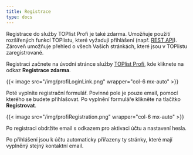 ```yaml
---
title: Registrace
type: docs
---
```

Registrace do služby TOPlist Profi je také zdarma. Umožňuje použití rozšířených funkcí TOPlistu, které vyžadují přihlášení (např. [REST API](../../dokumentace/rest-api/)).
Zároveň umožňuje přehled o všech Vašich stránkách, které jsou v TOPlistu zaregistrované.

Registraci začnete na úvodní stránce služby [TOPlist Profi](https://profi.toplist.cz/), kde kliknete na odkaz **Registrace zdarma**.

{{< image src="/img/profiLoginLink.png" wrapper="col-6 mx-auto" >}}

Poté vyplníte registrační formulář. Povinné pole je pouze email, pomocí kterého se budete přihlašovat. Po vyplnění formuláře klikněte na tlačítko **Registrovat**.

{{< image src="/img/profiRegistration.png" wrapper="col-6 mx-auto" >}}

Po registraci obdržíte email s odkazem pro aktivaci účtu a nastavení hesla.

Po přihlášení jsou k účtu automaticky přiřazeny ty stránky, které mají vyplněný stejný kontaktní email.